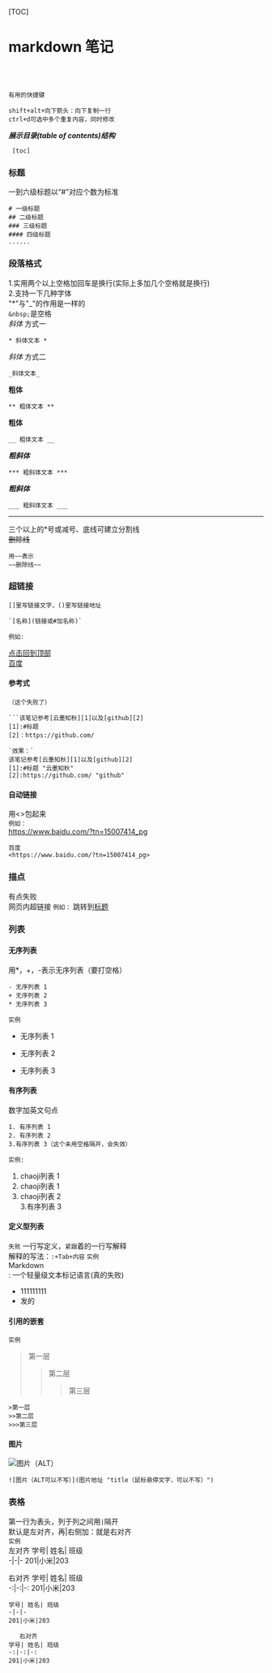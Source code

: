 [TOC]
# markdown 笔记

</br>
</br>

`有用的快捷键`
```
shift+alt+向下箭头：向下复制一行
ctrl+d可选中多个重复内容，同时修改
```
***展示目录(table of contents)结构***   

```mrakdown
 [toc]
```
### 标题
一到六级标题以“#”对应个数为标准
```
# 一级标题
## 二级标题
### 三级标题
#### 四级标题
......
```
### 段落格式   
1.实用两个以上空格加回车是换行(实际上多加几个空格就是换行)   
2.支持一下几种字体    
"*"与"_"的作用是一样的   
`&nbsp;`是空格    
*斜体* 方式一
```
* 斜体文本 *
```
_斜体_ 方式二
```
_斜体文本_
```
**粗体** 
```
** 粗体文本 **
```
__粗体__ 
```
__ 粗体文本 __
```
***粗斜体*** 
```
*** 粗斜体文本 ***
```
___粗斜体___ 
```
___ 粗斜体文本 ___
```
___
三个以上的*号或减号、底线可建立分割线   
~~删除线~~
```
用~~表示
~~删除线~~
```
### 超链接
```
[]里写链接文字，()里写链接地址

`[名称](链接或#加名称)`
```
`例如:`   

[点击回到顶部](#标题)     
[百度](https://www.baidu.com/?tn=15007414_pg)   
#### 参考式
`（这个失败了）`
```
```该笔记参考[云墨知秋][1]以及[github][2]
[1]:#标题
[2]：https://github.com/

`效果：`   
该笔记参考[云墨知秋][1]以及[github][2]    
[1]:#标题 "云墨知秋"   
[2]:https://github.com/ "github"

```
#### 自动链接
用<>包起来  
`例如：`    
<https://www.baidu.com/?tn=15007414_pg>
```
百度
<https://www.baidu.com/?tn=15007414_pg>
```
### 描点
有点失败    
网页内超链接
`例如：` 
跳转到[标题](#标题)  
   
### 列表
#### 无序列表
用*，+，-表示无序列表（要打空格）
```
- 无序列表 1
+ 无序列表 2
* 无序列表 3
```
`实例`
- 无序列表 1   
+ 无序列表 2   
* 无序列表 3
#### 有序列表
数字加英文句点
```
1. 有序列表 1   
2. 有序列表 2   
3.有序列表 3（这个未用空格隔开，会失效）
```
`实例:`
1. chaoji列表 1   
2. chaoji列表 1   
3. chaoji列表 2   
3.有序列表 3    
#### 定义型列表
`失败`
一行写定义，`紧跟`着的一行写解释   
解释的写法：`:+Tab+内容`
`实例`   
Markdown   
:   一个轻量级文本标记语言(真的失败)
* 111111111
* 发的
#### 引用的嵌套
`实例`
>第一层
>>第二层
>>>第三层
```
>第一层
>>第二层
>>>第三层
```
#### 图片
![图片（ALT）](/Markdown/60d1cdf966f2c1624362489427.png"美丽的秃瓢")
```
![图片（ALT可以不写）](图片地址 "title（鼠标悬停文字，可以不写）")

```
### 表格
第一行为表头，列于列之间用`|`隔开   
默认是左对齐，再|右侧加：就是右对齐   
`实例`   
左对齐
学号| 姓名| 班级   
-|-|-
201|小米|203   

右对齐
学号| 姓名| 班级    
-:|-:|-:
201|小米|203
```
学号| 姓名| 班级   
-|-|-
201|小米|203
  
   右对齐
学号| 姓名| 班级    
-:|-:|-:
201|小米|203
```